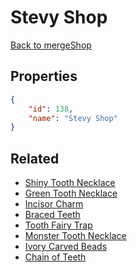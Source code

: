 # Stevy Shop

<no description available>

[Back to mergeShop](../merge-shops.md)

## Properties

```json
{
    "id": 138,
    "name": "Stevy Shop"
}
```

## Related

- [Shiny Tooth Necklace](../items/9674-shiny-tooth-necklace.md)
- [Green Tooth Necklace](../items/9671-green-tooth-necklace.md)
- [Incisor Charm ](../items/9670-incisor-charm.md)
- [Braced Teeth](../items/9673-braced-teeth.md)
- [Tooth Fairy Trap](../items/9672-tooth-fairy-trap.md)
- [Monster Tooth Necklace](../items/9669-monster-tooth-necklace.md)
- [Ivory Carved Beads](../items/9668-ivory-carved-beads.md)
- [Chain of Teeth](../items/9667-chain-of-teeth.md)

